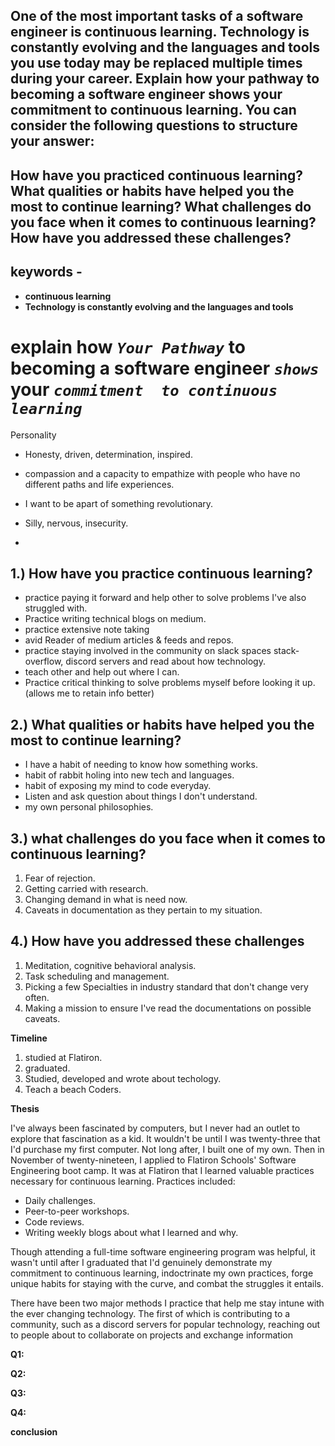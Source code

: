 ## One of the most important tasks of a software engineer is continuous  learning. Technology is constantly evolving and the languages and tools  you use today may be replaced multiple times during your career. Explain how your pathway to becoming a software engineer shows your commitment  to continuous learning. You can consider the following questions to  structure your answer:

## **How have you practiced continuous learning? What qualities or habits  have helped you the most to continue learning? What challenges do you  face when it comes to continuous learning? How have you addressed these  challenges?**



## keywords - 

- **continuous  learning** 
- **Technology is constantly evolving and the languages and tools** 

# explain how ***`Your Pathway`*** to becoming a software engineer ***`shows`*** your ***`commitment  to continuous learning`***

Personality

- Honesty, driven, determination, inspired.
- compassion and a capacity to empathize with people who have no different paths and life experiences.
- I want to be apart of something revolutionary.
- Silly, nervous, insecurity.

- 



## 1.) How have you practice continuous learning?

- practice paying it forward and help other to solve problems I've also struggled with.
- Practice writing technical blogs on medium.
- practice extensive note taking
- avid Reader of medium articles & feeds and repos.
- practice staying involved in the community on slack spaces stack-overflow, discord servers and read about how technology.
- teach other and help out where I can.
- Practice critical thinking to solve problems myself before looking it up. (allows me to retain info better)

## 2.) What qualities or habits have helped you the most to continue learning?

- I have a habit of needing to know how something works.
- habit of rabbit holing into new tech and languages. 
- habit of exposing my mind to code everyday.
- Listen and ask question about things I don't understand.
- my own personal philosophies.

## 3.) what challenges do you face when it comes to continuous learning?

1. Fear of rejection.
2. Getting carried with research.
3. Changing demand in what is need now.
4. Caveats in documentation as they pertain to my situation.

## 4.) How have you addressed these challenges

1. Meditation, cognitive behavioral analysis. 
2. Task scheduling and management.
3. Picking a few Specialties in industry standard that don't change very often.
4. Making a mission to ensure I've read the documentations on possible caveats.

**Timeline**

1. studied at Flatiron.
2. graduated.
3. Studied, developed and wrote about techology.
4. Teach a beach Coders.

**Thesis**

I've always been fascinated by computers, but I never had an outlet to explore that fascination as a kid. It wouldn't be until I was twenty-three that I'd purchase my first computer. Not long after, I built one of my own. Then in November of twenty-nineteen, I applied to Flatiron Schools' Software Engineering boot camp. It was at Flatiron that I learned valuable practices necessary for continuous learning. Practices included:

- Daily challenges.
- Peer-to-peer workshops.
- Code reviews.
- Writing weekly blogs about what I learned and why.

Though attending a full-time software engineering program was helpful, it wasn't until after I graduated that I'd genuinely demonstrate my commitment to continuous learning, indoctrinate my own practices, forge unique habits for staying with the curve, and combat the struggles it entails.

There have been two major methods I practice that help me stay intune with the ever changing technology. The first of which is contributing to a community, such as a discord servers for popular technology, reaching out to people about to collaborate on projects and exchange information

**Q1:**

**Q2:** 

**Q3:**

**Q4:**

**conclusion**